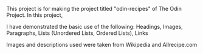This project is for making the project titled "odin-recipes" of The Odin Project. In this project, 

I have demonstrated the basic use of the following:
Headings, Images, Paragraphs, Lists (Unordered Lists, Ordered Lists), Links

Images and descriptions used were taken from Wikipedia and Allrecipe.com